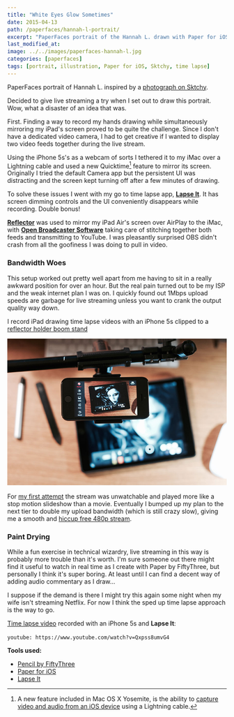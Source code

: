```yaml
---
title: "White Eyes Glow Sometimes"
date: 2015-04-13
path: /paperfaces/hannah-l-portrait/
excerpt: "PaperFaces portrait of the Hannah L. drawn with Paper for iOS on an iPad."
last_modified_at: 
image: ../../images/paperfaces-hannah-l.jpg
categories: [paperfaces]
tags: [portrait, illustration, Paper for iOS, Sktchy, time lapse]
---
```


PaperFaces portrait of Hannah L. inspired by a [photograph on Sktchy](https://sktchy.com/7gqmFc).

Decided to give live streaming a try when I set out to draw this portrait. Wow, what a disaster of an idea that was.

First. Finding a way to record my hands drawing while simultaneously mirroring my iPad's screen proved to be quite the challenge. Since I don't have a dedicated video camera, I had to get creative if I wanted to display two video feeds together during the live stream.

Using the iPhone 5s's as a webcam of sorts I tethered it to my iMac over a Lightning cable and used a new Quicktime[^yosemite-capture] feature to mirror its screen. Originally I tried the default Camera app but the persistent UI was distracting and the screen kept turning off after a few minutes of drawing. 

To solve these issues I went with my go to time lapse app, [**Lapse It**](http://lapseit.com). It has screen dimming controls and the UI conveniently disappears while recording. Double bonus!

[**Reflector**](http://www.airsquirrels.com/reflector/) was used to mirror my iPad Air's screen over AirPlay to the iMac, with [**Open Broadcaster Software**](https://obsproject.com/) taking care of stitching together both feeds and transmitting to YouTube. I was pleasantly surprised OBS didn't crash from all the goofiness I was doing to pull in video.

[^yosemite-capture]: A new feature included in Mac OS X Yosemite, is the ability to [capture video and audio from an iOS device](http://9to5mac.com/2015/03/21/how-to-record-video-from-phone-to-mac/) using a Lightning cable.

### Bandwidth Woes

This setup worked out pretty well apart from me having to sit in a really awkward position for over an hour. But the real pain turned out to be my ISP and the weak internet plan I was on. I quickly found out 1Mbps upload speeds are garbage for live streaming unless you want to crank the output quality way down.

I record iPad drawing time lapse videos with an iPhone 5s clipped to a [reflector holder boom stand](http://www.amazon.com/gp/product/B005XOIFNW/ref=as_li_tl?ie=UTF8&camp=1789&creative=390957&creativeASIN=B005XOIFNW&linkCode=as2&tag=mademist-20&linkId=LG5MJOGKZTN62QOH)

![iPad drawing time lapse setup](../../images/ipad-drawing-setup.jpg)

For [my first attempt](https://www.youtube.com/watch?v=FH2H9kHduRs) the stream was unwatchable and played more like a stop motion slideshow than a movie. Eventually I bumped up my plan to the next tier to double my upload bandwidth (which is still crazy slow), giving me a smooth and [hiccup free 480p stream](https://www.youtube.com/watch?v=OaLAeb7Pc90).

### Paint Drying

While a fun exercise in technical wizardry, live streaming in this way is probably more trouble than it's worth. I'm sure someone out there might find it useful to watch in real time as I create with Paper by FiftyThree, but personally I think it's super boring. At least until I can find a decent way of adding audio commentary as I draw...

I suppose if the demand is there I might try this again some night when my wife isn't streaming Netflix. For now I think the sped up time lapse approach is the way to go.

[Time lapse video](https://www.youtube.com/watch?v=qhEtbFlxfm4) recorded with an iPhone 5s and **Lapse It**:

`youtube: https://www.youtube.com/watch?v=Qxpss8umvG4`

**Tools used:**

- [Pencil by FiftyThree](https://www.amazon.com/FiftyThree-Digital-Stylus-Pencil-iPhone/dp/B01JJBUYR4/ref=as_li_ss_tl?keywords=pencil+53&qid=1550586265&s=gateway&sr=8-3&linkCode=ll1&tag=mademist-20&linkId=0134793cb840affff60f2e45a7f64678&language=en_US)
- [Paper for iOS](https://paper.bywetransfer.com/)
- [Lapse It](http://www.lapseit.com/)
